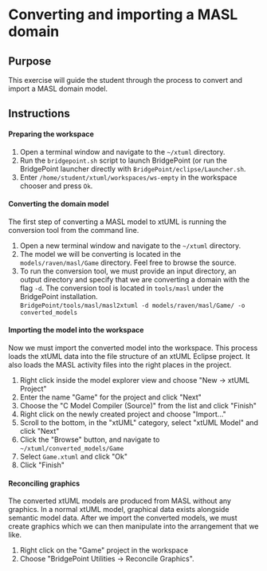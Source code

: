 Converting and importing a MASL domain
======================================

## Purpose

This exercise will guide the student through the process to convert and import a
MASL domain model.

## Instructions

#### Preparing the workspace

1. Open a terminal window and navigate to the `~/xtuml` directory.  
2. Run the `bridgepoint.sh` script to launch BridgePoint (or run the BridgePoint
launcher directly with `BridgePoint/eclipse/Launcher.sh`.  
3. Enter `/home/student/xtuml/workspaces/ws-empty` in the workspace chooser and
press `Ok`.  

#### Converting the domain model

The first step of converting a MASL model to xtUML is running the conversion
tool from the command line.

1. Open a new terminal window and navigate to the `~/xtuml` directory.  
2. The model we will be converting is located in the `models/raven/masl/Game`
directory. Feel free to browse the source.  
3. To run the conversion tool, we must provide an input directory, an output
directory and specify that we are converting a domain with the flag `-d`. The
conversion tool is located in `tools/masl` under the BridgePoint installation.  
    `BridgePoint/tools/masl/masl2xtuml -d models/raven/masl/Game/ -o converted_models`

#### Importing the model into the workspace

Now we must import the converted model into the workspace. This process loads
the xtUML data into the file structure of an xtUML Eclipse project. It also
loads the MASL activity files into the right places in the project.

1. Right click inside the model explorer view and choose "New -> xtUML Project"  
2. Enter the name "Game" for the project and click "Next"  
3. Choose the "C Model Compiler (Source)" from the list and click "Finish"  
4. Right click on the newly created project and choose "Import..."  
5. Scroll to the bottom, in the "xtUML" category, select "xtUML Model" and click
"Next"  
6. Click the "Browse" button, and navigate to `~/xtuml/converted_models/Game`  
7. Select `Game.xtuml` and click "Ok"  
8. Click "Finish"  

#### Reconciling graphics

The converted xtUML models are produced from MASL without any graphics. In a
normal xtUML model, graphical data exists alongside semantic model data. After
we import the converted models, we must create graphics which we can then
manipulate into the arrangement that we like.

1. Right click on the "Game" project in the workspace  
2. Choose "BridgePoint Utilities -> Reconcile Graphics".
